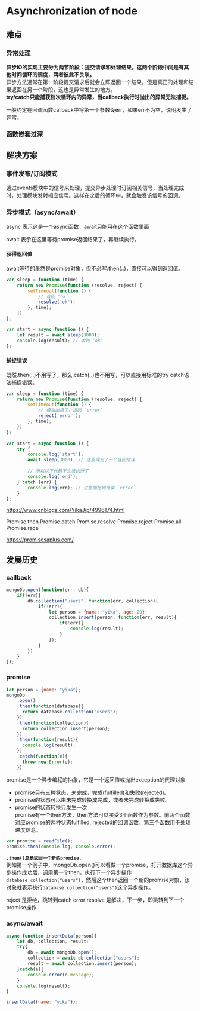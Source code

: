 # Asynchronization of node

## 难点

### 异常处理
**异步IO的实现主要分为两节阶段：提交请求和处理结果。这两个阶段中间是有其他时间循环的调度，两者彼此不关联。**  
异步方法通常在第一阶段提交请求后就会立即返回一个结果，但是真正的处理和结果返回在另一个阶段，这也是异常发生的地方。  
**try/catch只能捕获档次循环内的异常，当callback执行时抛出的异常无法捕捉。**

一般约定在回调函数callback中将第一个参数设err，如果err不为空，说明发生了异常。

### 函数嵌套过深

## 解决方案
### 事件发布/订阅模式
通过events模块中的信号来处理，提交异步处理时订阅相关信号，当处理完成时，处理模块发射相应信号。这样在之后的循环中，就会触发该信号的回调。


### 异步模式（async/await）

async 表示这是一个async函数，await只能用在这个函数里面

await 表示在这里等待promise返回结果了，再继续执行。

#### 获得返回值
await等待的虽然是promise对象，但不必写.then(..)，直接可以得到返回值。
```js
var sleep = function (time) {
    return new Promise(function (resolve, reject) {
        setTimeout(function () {
            // 返回 ‘ok’
            resolve('ok');
        }, time);
    })
};

var start = async function () {
    let result = await sleep(3000);
    console.log(result); // 收到 ‘ok’
};
```

#### 捕捉错误
既然.then(..)不用写了，那么.catch(..)也不用写，可以直接用标准的try catch语法捕捉错误。
```js
var sleep = function (time) {
    return new Promise(function (resolve, reject) {
        setTimeout(function () {
            // 模拟出错了，返回 ‘error’
            reject('error');
        }, time);
    })
};

var start = async function () {
    try {
        console.log('start');
        await sleep(3000); // 这里得到了一个返回错误
        
        // 所以以下代码不会被执行了
        console.log('end');
    } catch (err) {
        console.log(err); // 这里捕捉到错误 `error`
    }
};
```

https://www.cnblogs.com/YikaJ/p/4996174.html 

Promise.then
Promise.catch
Promise.resolve
Promise.reject
Promise.all
Promise.race

https://promisesaplus.com/

## 发展历史
### callback
```js
mongoDb.open(function(err, db){
    if(!err){
        db.collection("users", function(err, collection){
            if(!err){
                let person = {name: "yika", age: 20};
                collection.insert(person, function(err, result){
                    if(!err){
                        console.log(result);
                    }
                });
            }
        })
    }
});
```
### promise
```js
let person = {name: "yika"};
mongoDb
    .open()
    .then(function(database){
      return database.collection("users");
    })
    .then(function(collection){
      return collection.insert(person);
    })
    .then(function(result){
      console.log(result);
    })
    .catch(function(e){
      throw new Error(e);
    })
```
promise是一个异步编程的抽象，它是一个返回值或抛出exception的代理对象  
* promise只有三种状态，未完成，完成(fulfilled)和失败(rejected)。  
* promise的状态可以由未完成转换成完成，或者未完成转换成失败。  
* promise的状态转换只发生一次  
promise有一个then方法，then方法可以接受3个函数作为参数。前两个函数对应promise的两种状态fulfilled, rejected的回调函数。第三个函数用于处理进度信息。

```js
var promise = readFile();
promise.then(console.log, console.error);
```
**`.then()总是返回一个新的promise.`**   
例如第一个例子中，mongoDb.open()可以看做一个promise，打开数据库这个异步操作成功后，调用第一个then，执行下一个异步操作`database.collection("users")`，然后这个then返回一个新的promise对象，该对象就表示执行`database.collection("users")`这个异步操作。

reject 是拒绝，跳转到catch error
resolve 是解决，下一步，即跳转到下一个promise操作

### async/await
```js
async function insertData(person){
    let db, collection, result; 
    try{
        db = await mongoDb.open();
        collection = await db.collection("users");
        result = await collection.insert(person);
    }catch(e){
        console.error(e.message);
    }
    console.log(result);
} 

insertData({name: "yika"});
```
